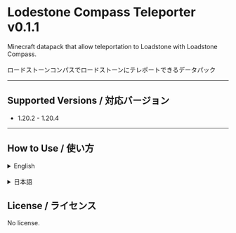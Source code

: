 # Lodestone Compass Teleporter v0.1.1
Minecraft datapack that allow teleportation to Loadstone with Loadstone Compass.  
<br>
ロードストーンコンパスでロードストーンにテレポートできるデータパック  
***

## Supported Versions / 対応バージョン
* 1.20.2 - 1.20.4
***

## How to Use / 使い方
<details><summary>English</summary><div>

***
<details><summary>Teleport</summary><div>

* Holding the loadstone compass in your dominant hand, you can teleport to the tied loadstone by crouching for a while.  
* Teleportable across dimensions.  
* **Cannot teleport if unpaired with loadstone**
</div></details>
<details><summary>Teleport Effect</summary><div>

* The loadstone compass can be configured for teleportation effects (sounds and particles generated).
    * Default is enderpearl.
* You can change it by holding the loadstone compass in your off-hand and holding the corresponding item or block in your dominant hand and sneaking for a moment.
</div></details></div></details>

<br>

<details><summary>日本語</summary><div>

***
<details><summary>テレポート</summary><div>

* ロードストーンコンパスを利き手に持ち、しばらくスニークすると紐づけされたロードストーンにテレポートできます。  
* ディメンションを跨ぐテレポート可能。  
* ロードストーンコンパスに紐付けられている**ロードストーンが破壊された場合**はテレポートできません。  
</div></details>
<details><summary>テレポート時の効果</summary><div>

* ロードストーンコンパスにテレポート時の効果 (発生する音とパーティクル) を設定できます。
  * デフォルトはエンダーパール  
* オフハンドにロードストーンコンパスを持ち、利き手に対応するアイテムかブロックを持って、しばらくスニークすると変更できます。  
</div></details></div></details>

## License / ライセンス
No license.